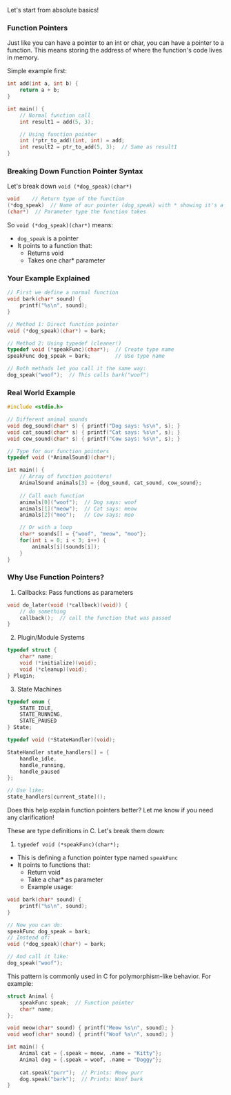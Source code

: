 Let's start from absolute basics!

### Function Pointers
Just like you can have a pointer to an int or char, you can have a pointer to a function. This means storing the address of where the function's code lives in memory.

Simple example first:
```c
int add(int a, int b) {
    return a + b;
}

int main() {
    // Normal function call
    int result1 = add(5, 3);

    // Using function pointer
    int (*ptr_to_add)(int, int) = add;
    int result2 = ptr_to_add(5, 3);  // Same as result1
}
```

### Breaking Down Function Pointer Syntax
Let's break down `void (*dog_speak)(char*)`
```c
void    // Return type of the function
(*dog_speak)  // Name of our pointer (dog_speak) with * showing it's a pointer
(char*)  // Parameter type the function takes
```

So `void (*dog_speak)(char*)` means:
- `dog_speak` is a pointer
- It points to a function that:
  - Returns void
  - Takes one char* parameter

### Your Example Explained
```c
// First we define a normal function
void bark(char* sound) {
    printf("%s\n", sound);
}

// Method 1: Direct function pointer
void (*dog_speak)(char*) = bark;

// Method 2: Using typedef (cleaner!)
typedef void (*speakFunc)(char*);  // Create type name
speakFunc dog_speak = bark;        // Use type name

// Both methods let you call it the same way:
dog_speak("woof");  // This calls bark("woof")
```

### Real World Example
```c
#include <stdio.h>

// Different animal sounds
void dog_sound(char* s) { printf("Dog says: %s\n", s); }
void cat_sound(char* s) { printf("Cat says: %s\n", s); }
void cow_sound(char* s) { printf("Cow says: %s\n", s); }

// Type for our function pointers
typedef void (*AnimalSound)(char*);

int main() {
    // Array of function pointers!
    AnimalSound animals[3] = {dog_sound, cat_sound, cow_sound};
    
    // Call each function
    animals[0]("woof");  // Dog says: woof
    animals[1]("meow");  // Cat says: meow
    animals[2]("moo");   // Cow says: moo

    // Or with a loop
    char* sounds[] = {"woof", "meow", "moo"};
    for(int i = 0; i < 3; i++) {
        animals[i](sounds[i]);
    }
}
```

### Why Use Function Pointers?
1. Callbacks: Pass functions as parameters
```c
void do_later(void (*callback)(void)) {
    // do something
    callback();  // call the function that was passed
}
```

2. Plugin/Module Systems
```c
typedef struct {
    char* name;
    void (*initialize)(void);
    void (*cleanup)(void);
} Plugin;
```

3. State Machines
```c
typedef enum {
    STATE_IDLE,
    STATE_RUNNING,
    STATE_PAUSED
} State;

typedef void (*StateHandler)(void);

StateHandler state_handlers[] = {
    handle_idle,
    handle_running,
    handle_paused
};

// Use like:
state_handlers[current_state]();
```

Does this help explain function pointers better? Let me know if you need any clarification!


These are type definitions in C. Let's break them down:


1. `typedef void (*speakFunc)(char*);`
- This is defining a function pointer type named `speakFunc`
- It points to functions that:
  - Return void
  - Take a char* as parameter
  - Example usage:
```c
void bark(char* sound) {
    printf("%s\n", sound);
}

// Now you can do:
speakFunc dog_speak = bark;
// Instead of:
void (*dog_speak)(char*) = bark;

// And call it like:
dog_speak("woof");
```

This pattern is commonly used in C for polymorphism-like behavior. For example:
```c
struct Animal {
    speakFunc speak;  // Function pointer
    char* name;
};

void meow(char* sound) { printf("Meow %s\n", sound); }
void woof(char* sound) { printf("Woof %s\n", sound); }

int main() {
    Animal cat = {.speak = meow, .name = "Kitty"};
    Animal dog = {.speak = woof, .name = "Doggy"};
    
    cat.speak("purr");  // Prints: Meow purr
    dog.speak("bark");  // Prints: Woof bark
}
```